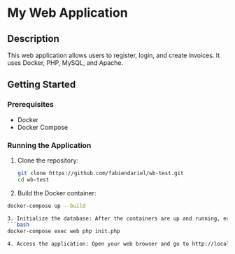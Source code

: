# My Web Application

## Description
This web application allows users to register, login, and create invoices. It uses Docker, PHP, MySQL, and Apache.

## Getting Started

### Prerequisites
- Docker
- Docker Compose

### Running the Application

1. Clone the repository:
   ```bash
   git clone https://github.com/fabiendariel/wb-test.git
   cd wb-test

2. Build the Docker container:
  ```bash
  docker-compose up --build

3. Initialize the database: After the containers are up and running, execute the following command to create the tables:
  ```bash
docker-compose exec web php init.php
  
4. Access the application: Open your web browser and go to http://localhost:8080/index.php.
